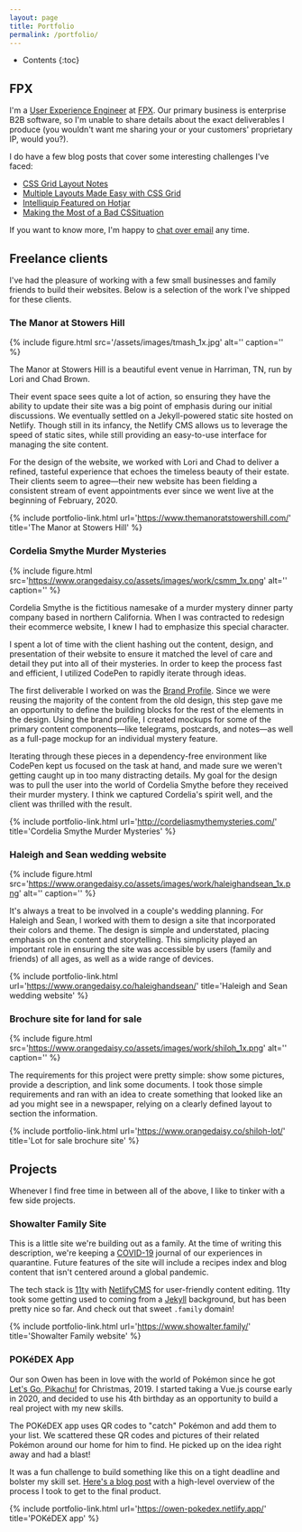 ```yaml
---
layout: page
title: Portfolio
permalink: /portfolio/
---
```


* Contents
{:toc}

## FPX

I'm a [User Experience Engineer](/what-i-do/ "What I Do") at
[FPX](https://www.fpx.com/). Our primary business is enterprise B2B software, so
I'm unable to share details about the exact deliverables I produce (you wouldn't
want me sharing your or your customers' proprietary IP, would you?).

I do have a few blog posts that cover some interesting challenges I've faced:

- [CSS Grid Layout Notes](/2017/06/14/css-grid-layout-notes/)
- [Multiple Layouts Made Easy with CSS Grid](/2018/06/03/multiple-layouts-made-easy-with-css-grid/)
- [Intelliquip Featured on Hotjar](/2018/06/06/intelliquip-featured-on-hotjar/)
- [Making the Most of a Bad
  CSSituation](/2020/03/11/making-the-most-of-a-bad-cssituation/)

If you want to know more, I'm happy to [chat over
email](mailto:bobby.showalter@gmail.com) any time.

## Freelance clients

I've had the pleasure of working with a few small businesses and family friends
to build their websites. Below is a selection of the work I've shipped for these
clients.

### The Manor at Stowers Hill

{% include figure.html src='/assets/images/tmash_1x.jpg' alt='' caption='' %}

The Manor at Stowers Hill is a beautiful event venue in Harriman, TN, run by
Lori and Chad Brown.

Their event space sees quite a lot of action, so ensuring
they have the ability to update their site was a big point of emphasis during
our initial discussions. We eventually settled on a Jekyll-powered static site
hosted on Netlify. Though still in its infancy, the Netlify CMS allows us to
leverage the speed of static sites, while still providing an easy-to-use
interface for managing the site content.

For the design of the website, we worked with Lori and Chad to deliver a
refined, tasteful experience that echoes the timeless beauty of their estate.
Their clients seem to agree&mdash;their new website has been fielding a
consistent stream of event appointments ever since we went live at the beginning
of February, 2020.

{% include portfolio-link.html url='https://www.themanoratstowershill.com/'
title='The Manor at Stowers Hill' %}

### Cordelia Smythe Murder Mysteries

{% include figure.html
src='https://www.orangedaisy.co/assets/images/work/csmm_1x.png' alt=''
caption='' %}

Cordelia Smythe is the fictitious namesake of a murder mystery dinner party
company based in northern California. When I was contracted to redesign their
ecommerce website, I knew I had to emphasize this special character.

I spent a lot of time with the client hashing out the content, design, and
presentation of their website to ensure it matched the level of care and detail
they put into all of their mysteries. In order to keep the process fast and
efficient, I utilized CodePen to rapidly iterate through ideas.

The first deliverable I worked on was the [Brand
Profile](https://codepen.io/bobbyshowalter/full/25790e277f284af192a958fba1a295e9/).
Since we were reusing the majority of the content from the old design, this step
gave me an opportunity to define the building blocks for the rest of the
elements in the design. Using the brand profile, I created mockups for some of
the primary content components&mdash;like telegrams, postcards, and
notes&mdash;as well as a full-page mockup for an individual mystery feature.

Iterating through these pieces in a dependency-free environment like CodePen
kept us focused on the task at hand, and made sure we weren't getting caught up
in too many distracting details. My goal for the design was to pull the user
into the world of Cordelia Smythe before they received their murder mystery. I
think we captured Cordelia's spirit well, and the client was thrilled with the
result.

{% include portfolio-link.html url='http://cordeliasmythemysteries.com/'
title='Cordelia Smythe Murder Mysteries' %}

### Haleigh and Sean wedding website

{% include figure.html
src='https://www.orangedaisy.co/assets/images/work/haleighandsean_1x.png' alt=''
caption='' %}

It's always a treat to be involved in a couple's wedding planning. For
Haleigh and Sean, I worked with them to design a site that incorporated
their colors and theme. The design is simple and understated, placing
emphasis on the content and storytelling. This simplicity played an important
role in ensuring the site was accessible by users (family and friends) of all
ages, as well as a wide range of devices.

{% include portfolio-link.html url='https://www.orangedaisy.co/haleighandsean/'
title='Haleigh and Sean wedding website' %}

### Brochure site for land for sale

{% include figure.html
src='https://www.orangedaisy.co/assets/images/work/shiloh_1x.png' alt=''
caption='' %}

The requirements for this project were pretty simple: show some pictures,
provide a description, and link some documents. I took those simple
requirements and ran with an idea to create something that looked like an ad
you might see in a newspaper, relying on a clearly defined layout to section
the information.

{% include portfolio-link.html url='https://www.orangedaisy.co/shiloh-lot/'
title='Lot for sale brochure site' %}

## Projects

Whenever I find free time in between all of the above, I like to tinker with a
few side projects.

### Showalter Family Site

This is a little site we're building out as a family. At the time of writing
this description, we're keeping a
[COVID-19](https://en.wikipedia.org/wiki/2019%E2%80%9320_coronavirus_pandemic)
journal of our experiences in quarantine. Future features of the site will
include a recipes index and blog content that isn't centered around a global
pandemic.

The tech stack is [11ty](https://www.11ty.dev/) with
[NetlifyCMS](https://www.netlifycms.org/) for user-friendly content editing.
11ty took some getting used to coming from a [Jekyll](https://jekyllrb.com/)
background, but has been pretty nice so far. And check out that sweet `.family`
domain!

{% include portfolio-link.html url='https://www.showalter.family/'
title='Showalter Family website' %}

### POKéDEX App

Our son Owen has been in love with the world of Pokémon since he got [Let's Go,
Pikachu!](https://www.nintendo.com/games/detail/pokemon-lets-go-pikachu-switch/)
for Christmas, 2019. I started taking a Vue.js course early in 2020, and decided
to use his 4th birthday as an opportunity to build a real project with my new
skills.

The POKéDEX app uses QR codes to "catch" Pokémon and add them to your list. We
scattered these QR codes and pictures of their related Pokémon around our home
for him to find. He picked up on the idea right away and had a blast!

It was a fun challenge to build something like this on a tight deadline and
bolster my skill set. [Here's a blog post](/2020/10/09/vuejs-zero-to-pokedex/)
with a high-level overview of the process I took to get to the final product.

{% include portfolio-link.html url='https://owen-pokedex.netlify.app/'
title='POKéDEX app' %}
